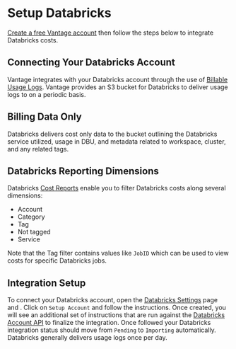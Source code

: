 # Setup Databricks

[Create a free Vantage account](https://console.vantage.sh/signup) then follow the steps below to integrate Databricks costs.

## Connecting Your Databricks Account

Vantage integrates with your Databricks account through the use of [Billable Usage Logs](https://docs.databricks.com/administration-guide/account-settings/billable-usage-delivery.html). Vantage provides an S3 bucket for Databricks to deliver usage logs to on a periodic basis.

## Billing Data Only

Databricks delivers cost only data to the bucket outlining the Databricks service utilized, usage in DBU, and metadata related to workspace, cluster, and any related tags.

## Databricks Reporting Dimensions

Databricks [Cost Reports](/cost_reports/) enable you to filter Databricks costs along several dimensions:

* Account
* Category
* Tag
* Not tagged
* Service

Note that the Tag filter contains values like `JobID` which can be used to view costs for specific Databricks jobs.

## Integration Setup

To connect your Databricks account, open the [Databricks Settings](https://console.vantage.sh/settings/databricks/) page and . Click on `Setup Account` and follow the instructions. Once created, you will see an additional set of instructions that are run against the [Databricks Account API](https://docs.databricks.com/dev-tools/api/latest/account.html) to finalize the integration. Once followed your Databricks integration status should move from `Pending` to `Importing` automatically. Databricks generally delivers usage logs once per day.
